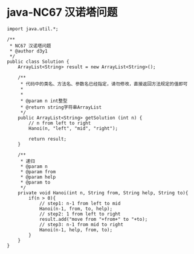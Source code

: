 # java-NC67 汉诺塔问题


    import java.util.*;
    
    /**
     * NC67 汉诺塔问题
     * @author d3y1
     */
    public class Solution {
        ArrayList<String> result = new ArrayList<String>();
    
        /**
         * 代码中的类名、方法名、参数名已经指定，请勿修改，直接返回方法规定的值即可
         *
         *
         * @param n int整型 
         * @return string字符串ArrayList
         */
        public ArrayList<String> getSolution (int n) {
            // n from left to right
            Hanoi(n, "left", "mid", "right");
    
            return result;
        }
    
        /**
         * 递归
         * @param n
         * @param from
         * @param help
         * @param to
         */
        private void Hanoi(int n, String from, String help, String to){
            if(n > 0){
                // step1: n-1 from left to mid
                Hanoi(n-1, from, to, help);
                // step2: 1 from left to right
                result.add("move from "+from+" to "+to);
                // step3: n-1 from mid to right
                Hanoi(n-1, help, from, to);
            }
        }
    }

  

